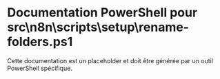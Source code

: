 # Documentation PowerShell pour src\n8n\scripts\setup\rename-folders.ps1

Cette documentation est un placeholder et doit être générée par un outil PowerShell spécifique.
